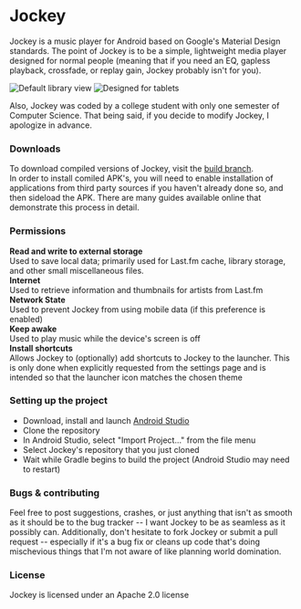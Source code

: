 # Jockey
Jockey is a music player for Android based on Google's Material Design standards. The point of Jockey is to be a simple, lightweight media player designed for normal people (meaning that if you need an EQ, gapless playback, crossfade, or replay gain, Jockey probably isn't for you).


![Default library view](http://i.imgur.com/tFZTUU2.png)
![Designed for tablets](http://i.imgur.com/VYxek4n.png)

Also, Jockey was coded by a college student with only one semester of Computer Science. That being said, if you decide to modify Jockey, I apologize in advance.

### Downloads
To download compiled versions of Jockey, visit the [build branch](https://github.com/marverenic/Jockey/tree/build).  
In order to install comiled APK's, you will need to enable installation of applications from third party sources if you haven't already done so, and then sideload the APK. There are many guides available online that demonstrate this process in detail.

### Permissions
**Read and write to external storage**  
Used to save local data; primarily used for Last.fm cache, library storage, and other small miscellaneous files.  
**Internet**  
Used to retrieve information and thumbnails for artists from Last.fm  
**Network State**  
Used to prevent Jockey from using mobile data (if this preference is enabled)  
**Keep awake**  
Used to play music while the device's screen is off  
**Install shortcuts**  
Allows Jockey to (optionally) add shortcuts to Jockey to the launcher. This is only done when explicitly requested from the settings page and is intended so that the launcher icon matches the chosen theme

### Setting up the project
 - Download, install and launch [Android Studio]
 - Clone the repository
 - In Android Studio, select "Import Project..." from the file menu
 - Select Jockey's repository that you just cloned
 - Wait while Gradle begins to build the project (Android Studio may need to restart)

### Bugs & contributing
Feel free to post suggestions, crashes, or just anything that isn't as smooth as it should be to the bug tracker -- I want Jockey to be as seamless as it possibly can. Additionally, don't hesitate to fork Jockey or submit a pull request -- especially if it's a bug fix or cleans up code that's doing mischevious things that I'm not aware of like planning world domination.

### License
Jockey is licensed under an Apache 2.0 license

[Android Studio]:http://developer.android.com/sdk/index.html
[issues page]:https://github.com/marverenic/Jockey/issues
